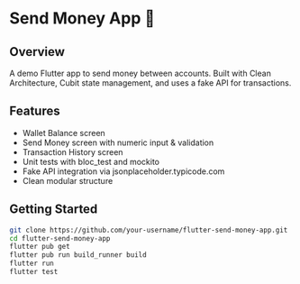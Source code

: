 # Send Money App 🚀

## Overview

A demo Flutter app to send money between accounts. Built with Clean
Architecture, Cubit state management, and uses a fake API for transactions.

## Features

- Wallet Balance screen
- Send Money screen with numeric input & validation
- Transaction History screen
- Unit tests with bloc_test and mockito
- Fake API integration via jsonplaceholder.typicode.com
- Clean modular structure

## Getting Started

```bash
git clone https://github.com/your-username/flutter-send-money-app.git
cd flutter-send-money-app
flutter pub get
flutter pub run build_runner build
flutter run
flutter test
```
